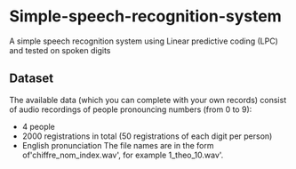 # Simple-speech-recognition-system
A simple speech recognition system  using Linear predictive coding (LPC) and tested on spoken digits

## Dataset
The available data (which you can complete with your own records)
consist of audio recordings of people pronouncing numbers (from 0 to 9):
- 4 people
- 2000 registrations in total (50 registrations of each digit per person)
- English pronunciation
The file names are in the form of'chiffre_nom_index.wav', for example
1_theo_10.wav'.
